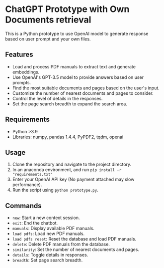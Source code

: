 # ChatGPT Prototype with Own Documents retrieval

This is a Python prototype to use OpenAI model to generate response based on user prompt and your own files.

## Features

- Load and process PDF manuals to extract text and generate embeddings.
- Use OpenAI's GPT-3.5 model to provide answers based on user prompts.
- Find the most suitable documents and pages based on the user's input.
- Customize the number of nearest documents and pages to consider.
- Control the level of details in the responses.
- Set the page search breadth to expand the search area.

## Requirements

- Python >3.9
- Libraries: numpy, pandas 1.4.4, PyPDF2, tqdm, openai

## Usage

1. Clone the repository and navigate to the project directory.
2. In an anaconda environment, and run `pip install -r "requirements.txt"`
3. Enter your OpenAI API key (No payment attached may slow performance).
4. Run the script using `python prototype.py`.

## Commands

- `new`: Start a new context session.
- `exit`: End the chatbot.
- `manuals`: Display available PDF manuals.
- `load pdfs`: Load new PDF manuals.
- `load pdfs reset`: Reset the database and load PDF manuals.
- `delete`: Delete PDF manuals from the database.
- `similarity`: Set the number of nearest documents and pages.
- `details`: Toggle details in responses.
- `breadth`: Set page search breadth.

